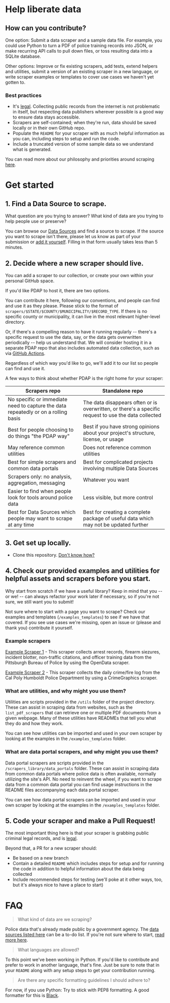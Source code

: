 # Help liberate data

## How can you contribute?

One option: Submit a data scraper and a sample data file. For example, you could use Python to turn a PDF of police training records into JSON, or make recurring API calls to pull down files, or toss resulting data into a SQLite database.

Other options: Improve or fix existing scrapers, add tests, extend helpers and utilities, submit a version of an existing scraper in a new language, or write scraper examples or templates to cover use cases we haven't yet gotten to.

### Best practices

- It's [legal](https://docs.pdap.io/meta/legal/legal-data-scraping). Collecting public records from the internet is not problematic in itself, but respecting data publishers wherever possible is a good way to ensure data stays accessible.
- Scrapers are self-contained; when they're run, data should be saved locally or in their own GitHub repo.
- Populate the `README` for your scraper with as much helpful information as you can, including steps to setup and run the code.
- Include a truncated version of some sample data so we understand what is generated.

You can read more about our philosophy and priorities around scraping [here](https://docs.pdap.io/activities/data-scraping/our-approach-to-scraping).

# Get started

## 1. Find a Data Source to scrape.

What question are you trying to answer? What kind of data are you trying to help people use or preserve?

You can browse our [Data Sources](https://docs.pdap.io/activities/data-sources/explore-data-sources) and find a source to scrape. If the source you want to scrape isn't there, please let us know as part of your submission or [add it yourself](https://docs.pdap.io/activities/data-sources/contribute-data-sources). Filling in that form usually takes less than 5 minutes.

## 2. Decide where a new scraper should live.

You can add a scraper to our collection, or create your own within your personal GitHub space.

If you'd like PDAP to host it, there are two options.

You can contribute it here, following our conventions, and people can find and use it as they please. Please stick to the format of `scrapers/$STATE/$COUNTY/$MUNICIPALITY/$RECORD_TYPE`. If there is no specific county or municipality, it can live in the most relevant higher-level directory.

Or, if there's a compelling reason to have it running regularly -- there's a specific request to use the data, say, or the data gets overwritten periodically -- help us understand that. We will consider hosting it in a separate PDAP repo that also includes automated data collection, such as via [GitHub Actions](https://docs.github.com/en/actions).

Regardless of which way you'd like to go, we'll add it to our list so people can find and use it.

A few ways to think about whether PDAP is the right home for your scraper:

Scrapers repo | Standalone repo
--- | ---
No specific or immediate need to capture the data repeatedly or on a rolling basis | The data disappears often or is overwritten, or there's a specific request to use the data collected
Best for people choosing to do things "the PDAP way" | Best if you have strong opinions about your project's structure, license, or usage
May reference common utilities | Does not reference common utilities
Best for simple scrapers and common data portals | Best for complicated projects involving multiple Data Sources
Scrapers only: no analysis, aggregation, messaging | Whatever you want
Easier to find when people look for tools around police data | Less visible, but more control
Best for Data Sources which people may want to scrape at any time | Best for creating a complete package of useful data which may not be updated further

## 3. Get set up locally.

- Clone this repository. [Don't know how?](https://docs.github.com/en/github/creating-cloning-and-archiving-repositories/cloning-a-repository-from-github/cloning-a-repository)

## 4. Check our provided examples and utilities for helpful assets and scrapers before you start.

Why start from scratch if we have a useful library? Keep in mind that you -- or we! -- can always refactor your work later if necessary, so if you're not sure, we still want you to submit!

Not sure where to start with a page you want to scrape? Check our examples and templates (`/examples_templates`) to see if we have that covered. If you see use cases we're missing, open an issue or (please and thank you) contribute it yourself.

### Example scrapers

[Example Scraper 1](https://github.com/Police-Data-Accessibility-Project/PDAP-Scrapers/tree/main/examples_templates/example_scraper_1) - This scraper collects arrest records, firearm siezures, incident blotter, non-traffic citations, and officer training data from the Pittsburgh Bureau of Police by using the OpenData scraper.

[Example Scraper 2](https://github.com/Police-Data-Accessibility-Project/PDAP-Scrapers/tree/main/examples_templates/example_scraper_2) - This scraper collects the daily crime/fire log from the Cal Poly Humboldt Police Department by using a CrimeGraphics scraper.

### What are utilities, and why might you use them?

Utilities are scripts provided in the `/utils` folder of the project directory. These can assist in scraping data from websites, such as the `list_pdf_scrapers` that can retrieve one or multiple PDF documents from a given webpage. Many of these utilities have READMEs that tell you what they do and how they work. 

You can see how utilities can be imported and used in your own scraper by looking at the examples in the `/examples_templates` folder.

### What are data portal scrapers, and why might you use them?

Data portal scrapers are scripts provided in the `/scrapers_library/data_portals` folder. These can assist in scraping data from common data portals where police data is often available, normally utilizing the site's API. No need to reinvent the wheel, if you want to scrape data from a common data portal you can find usage instructions in the README files accompanying each data portal scraper.

You can see how data portal scrapers can be imported and used in your own scraper by looking at the examples in the `/examples_templates` folder.

## 5. Code your scraper and make a Pull Request!

The most important thing here is that your scraper is grabbing public criminal legal records, and is [legal](https://docs.pdap.io/meta/legal/legal-data-scraping).

Beyond that, a PR for a new scraper should:
- Be based on a new branch
- Contain a detailed `README` which includes steps for setup and for running the code in addition to helpful information about the data being collected
- Include recommended steps for testing (we'll poke at it other ways, too, but it's always nice to have a place to start)

[//]: # (Later, when we have some of our own testing tools, this will include that step, too)


# FAQ

> What kind of data are we scraping?

Police data that's already made public by a government agency. The [data sources listed here](https://airtable.com/shrUAtA8qYasEaepI) can be a to-do list. If you're not sure where to start, [read more here](https://docs.pdap.io/activities/data-scraping/our-approach-to-scraping).

> What languages are allowed?

To this point we've been working in Python. If you'd like to contribute and prefer to work in another language, that's fine. Just be sure to note that in your `README` along with any setup steps to get your contribution running.

> Are there any specific formatting guidelines I should adhere to?

For now, if you use Python: Try to stick with PEP8 formatting. A good formatter for this is [Black](https://github.com/psf/black).
